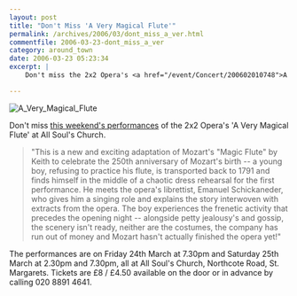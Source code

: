 ```yaml
---
layout: post
title: "Don't Miss 'A Very Magical Flute'"
permalink: /archives/2006/03/dont_miss_a_ver.html
commentfile: 2006-03-23-dont_miss_a_ver
category: around_town
date: 2006-03-23 05:23:34
excerpt: |
    Don't miss the 2x2 Opera's <a href="/event/Concert/200602010748">A Very Magical Flute</a> The performances are on Friday 24th March at 7.30pm and Saturday 25th March at 2.30pm and 7.30pm, all at All Soul's Church, Northcote Road, St. Margarets. Tickets are £8 / £4.50 available on the door or in advance by calling 020 8891 4641.

---
```


<img src="/assets/images/2006/200602010748_A_Very_Magical_Flute.gif" alt="A_Very_Magical_Flute" class="right ignore"/>

Don't miss [this weekend's performances](/event/Concert/200602010748) of the 2x2 Opera's 'A Very Magical Flute' at All Soul's Church.

> "This is a new and exciting adaptation of Mozart's "Magic Flute" by Keith to celebrate the 250th anniversary of Mozart's birth -- a young boy, refusing to practice his flute, is transported back to 1791 and finds himself in the middle of a chaotic dress rehearsal for the first performance. He meets the opera's librettist, Emanuel Schickaneder, who gives him a singing role and explains the story interwoven with extracts from the opera. The boy experiences the frenetic activity that precedes the opening night -- alongside petty jealousy's and gossip, the scenery isn't ready, neither are the costumes, the company has run out of money and Mozart hasn't actually finished the opera yet!"

The performances are on Friday 24th March at 7.30pm and Saturday 25th March at 2.30pm and 7.30pm, all at All Soul's Church, Northcote Road, St. Margarets. Tickets are £8 / £4.50 available on the door or in advance by calling 020 8891 4641.
